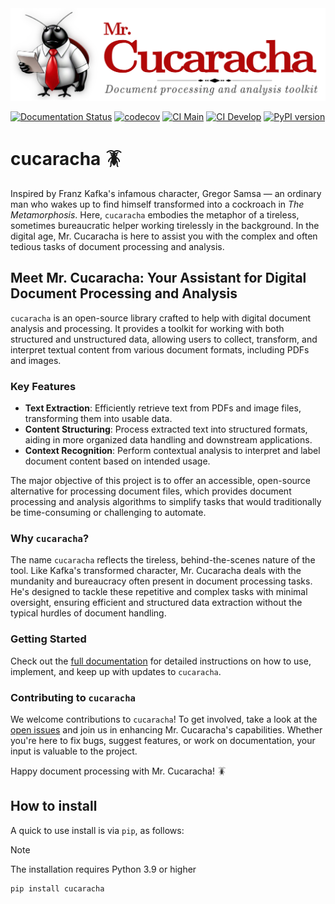 <img src="https://raw.githubusercontent.com/acsenrafilho/cucaracha/refs/heads/main/docs/assets/cucaracha-logo.png" width=700>

[![Documentation Status](https://readthedocs.org/projects/cucaracha/badge/?version=main)](https://cucaracha.readthedocs.io/en/main/?badge=main)
[![codecov](https://codecov.io/gh/acsenrafilho/cucaracha/graph/badge.svg?token=TgmCLPoIbW)](https://codecov.io/gh/acsenrafilho/cucaracha)
[![CI Main](https://github.com/acsenrafilho/cucaracha/actions/workflows/ci-lib.yml/badge.svg?branch=main)](https://github.com/acsenrafilho/cucaracha/actions/workflows/ci-lib.yml)
[![CI Develop](https://github.com/acsenrafilho/cucaracha/actions/workflows/ci-lib.yml/badge.svg?branch=develop)](https://github.com/acsenrafilho/cucaracha/actions/workflows/ci-lib.yml)
[![PyPI version](https://badge.fury.io/py/cucaracha.svg)](https://badge.fury.io/py/cucaracha)

# cucaracha 🪳

Inspired by Franz Kafka's infamous character, Gregor Samsa — an ordinary man who wakes up to find himself transformed into a cockroach in *The Metamorphosis*. Here, `cucaracha` embodies the metaphor of a tireless, sometimes bureaucratic helper working tirelessly in the background. In the digital age, Mr. Cucaracha is here to assist you with the complex and often tedious tasks of document processing and analysis.

## Meet Mr. Cucaracha: Your Assistant for Digital Document Processing and Analysis

`cucaracha` is an open-source library crafted to help with digital document analysis and processing. It provides a toolkit for working with both structured and unstructured data, allowing users to collect, transform, and interpret textual content from various document formats, including PDFs and images. 

### Key Features

- **Text Extraction**: Efficiently retrieve text from PDFs and image files, transforming them into usable data.
- **Content Structuring**: Process extracted text into structured formats, aiding in more organized data handling and downstream applications.
- **Context Recognition**: Perform contextual analysis to interpret and label document content based on intended usage.

The major objective of this project is to offer an accessible, open-source alternative for processing document files, which provides document processing and analysis algorithms to simplify tasks that would traditionally be time-consuming or challenging to automate. 

### Why `cucaracha`?

The name `cucaracha` reflects the tireless, behind-the-scenes nature of the tool. Like Kafka's transformed character, Mr. Cucaracha deals with the mundanity and bureaucracy often present in document processing tasks. He's designed to tackle these repetitive and complex tasks with minimal oversight, ensuring efficient and structured data extraction without the typical hurdles of document handling.

### Getting Started

Check out the [full documentation](https://cucaracha.readthedocs.io/en/main/) for detailed instructions on how to use, implement, and keep up with updates to `cucaracha`. 

### Contributing to `cucaracha`

We welcome contributions to `cucaracha`! To get involved, take a look at the [open issues](https://github.com/acsenrafilho/cucaracha/issues) and join us in enhancing Mr. Cucaracha's capabilities. Whether you're here to fix bugs, suggest features, or work on documentation, your input is valuable to the project.

Happy document processing with Mr. Cucaracha! 🪳

## How to install

A quick to use install is via `pip`, as follows:

> [!NOTE]
> The installation requires Python 3.9 or higher

```bash
pip install cucaracha
```
